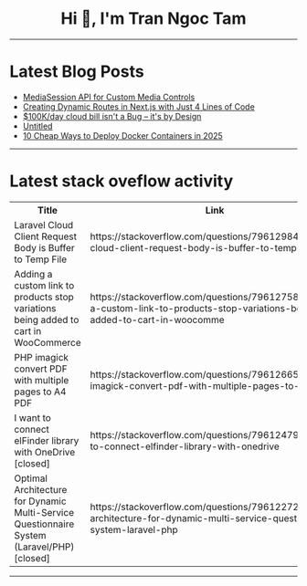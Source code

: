 <h1 align="center">Hi 👋, I'm Tran Ngoc Tam</h1>

---

# Latest Blog Posts 
<!-- BLOG-POST-LIST:START -->
- [MediaSession API for Custom Media Controls](https://dev.to/omriluz1/mediasession-api-for-custom-media-controls-50n3)
- [Creating Dynamic Routes in Next.js with Just 4 Lines of Code](https://dev.to/yosolita1978/creating-dynamic-routes-in-nextjs-with-just-4-lines-of-code-3k3)
- [$100K/day cloud bill isn&#39;t a Bug – it&#39;s by Design](https://dev.to/nikolay_chirkov/100kday-cloud-bill-isnt-a-bug-its-by-design-5fk4)
- [Untitled](https://dev.to/claudio_y0001_b92dbdb42ff/untitled-3bin)
- [10 Cheap Ways to Deploy Docker Containers in 2025](https://dev.to/toki_hossain/10-cheap-ways-to-deploy-docker-containers-in-2025-lig)
<!-- BLOG-POST-LIST:END -->

---

# Latest stack oveflow activity
<table>
  <tr><th>Title</th><th>Link</th></tr>
  <!-- STACKOVERFLOW:START --><tr><td>Laravel Cloud Client Request Body is Buffer to Temp File</td><td>https://stackoverflow.com/questions/79612984/laravel-cloud-client-request-body-is-buffer-to-temp-file</td></tr><tr><td>Adding a custom link to products stop variations being added to cart in WooCommerce</td><td>https://stackoverflow.com/questions/79612758/adding-a-custom-link-to-products-stop-variations-being-added-to-cart-in-woocomme</td></tr><tr><td>PHP imagick convert PDF with multiple pages to A4 PDF</td><td>https://stackoverflow.com/questions/79612665/php-imagick-convert-pdf-with-multiple-pages-to-a4-pdf</td></tr><tr><td>I want to connect elFinder library with OneDrive [closed]</td><td>https://stackoverflow.com/questions/79612479/i-want-to-connect-elfinder-library-with-onedrive</td></tr><tr><td>Optimal Architecture for Dynamic Multi-Service Questionnaire System &lpar;Laravel/PHP&rpar; [closed]</td><td>https://stackoverflow.com/questions/79612272/optimal-architecture-for-dynamic-multi-service-questionnaire-system-laravel-php</td></tr><!-- STACKOVERFLOW:END -->
</table>

---


